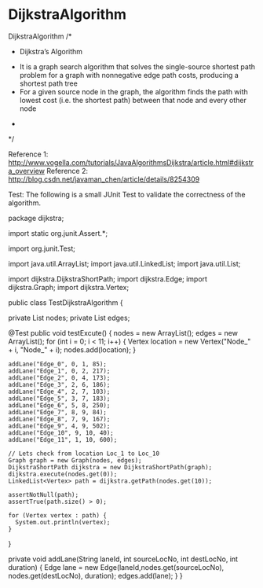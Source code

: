 DijkstraAlgorithm
=================

DijkstraAlgorithm
/*
 * Dijkstra’s Algorithm
- It is a graph search algorithm that solves 
the single-source shortest path problem for 
a graph with nonnegative edge path costs, 
producing a shortest path tree
- For a given source node in the graph, the 
algorithm finds the path with lowest cost 
(i.e. the shortest path) between that node 
and every other node
 * 
 */
 
 
 Reference 1:   http://www.vogella.com/tutorials/JavaAlgorithmsDijkstra/article.html#dijkstra_overview
 Reference 2:   http://blog.csdn.net/javaman_chen/article/details/8254309
 
 
Test:
The following is a small JUnit Test to validate the correctness of the algorithm.

package dijkstra;

import static org.junit.Assert.*;

import org.junit.Test;

import java.util.ArrayList;
import java.util.LinkedList;
import java.util.List;

import dijkstra.DijkstraShortPath;
import dijkstra.Edge;
import dijkstra.Graph;
import dijkstra.Vertex;

public class TestDijkstraAlgorithm {

  private List<Vertex> nodes;
  private List<Edge> edges;

  @Test
  public void testExcute() {
    nodes = new ArrayList<Vertex>();
    edges = new ArrayList<Edge>();
    for (int i = 0; i < 11; i++) {
      Vertex location = new Vertex("Node_" + i, "Node_" + i);
      nodes.add(location);
    }

    addLane("Edge_0", 0, 1, 85);
    addLane("Edge_1", 0, 2, 217);
    addLane("Edge_2", 0, 4, 173);
    addLane("Edge_3", 2, 6, 186);
    addLane("Edge_4", 2, 7, 103);
    addLane("Edge_5", 3, 7, 183);
    addLane("Edge_6", 5, 8, 250);
    addLane("Edge_7", 8, 9, 84);
    addLane("Edge_8", 7, 9, 167);
    addLane("Edge_9", 4, 9, 502);
    addLane("Edge_10", 9, 10, 40);
    addLane("Edge_11", 1, 10, 600);

    // Lets check from location Loc_1 to Loc_10
    Graph graph = new Graph(nodes, edges);
    DijkstraShortPath dijkstra = new DijkstraShortPath(graph);
    dijkstra.execute(nodes.get(0));
    LinkedList<Vertex> path = dijkstra.getPath(nodes.get(10));
    
    assertNotNull(path);
    assertTrue(path.size() > 0);
    
    for (Vertex vertex : path) {
      System.out.println(vertex);
    }
    
  }

  private void addLane(String laneId, int sourceLocNo, int destLocNo,
      int duration) {
    Edge lane = new Edge(laneId,nodes.get(sourceLocNo), nodes.get(destLocNo), duration);
    edges.add(lane);
  }
} 
